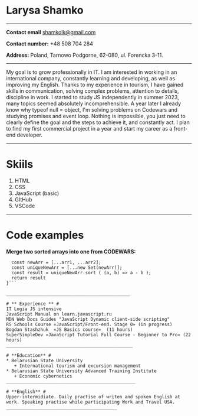 # Larysa Shamko #  
___________________________________
**Contact email** shamkolk@gmail.com

**Contact number:** +48 508 704 284

**Address:** Poland, Tarnowo Podgorne, 62-080, ul. Forencka 3-11.
____________________________________________________________________

My goal is to grow professionally in IT. I am interested in working in an international company, constantly learning and developing, as well as improving my English. Thanks to my experience in tourism, I have gained skills in communication, solving complex problems, attention to details, discipline in work. I started to study JS independently in summer 2023, many topics seemed absolutely incomprehensible. A year later I already know why typeof null = object, I'm solving problems on Codewars and studying promises and event loop. Nothing is impossible, you just need to clearly define the goal and the steps to achieve it, and constantly act. I plan to find my first commercial project in a year and start my career as a front-end developer.

__________________________________________________________________

# Skiils #
1. HTML
2. CSS
3. JavaScript (basic)
4. GItHub
5. VSCode

___________________________________________________

# Code examples #
**Merge two sorted arrays into one from CODEWARS:** 
```function mergeArrays(arr1, arr2) {
  const newArr = [...arr1, ...arr2];
  const uniqueNewArr = [...new Set(newArr)];
  const result = uniqueNewArr.sort ( (a, b) => a - b );
  return result
}```

_______________________________________________

# ** Experience ** # 
IT Logia JS intensive 
JavaScript Manual on learn.javascript.ru
MDN Web Docs Guides "JavaScript Dynamic client-side scripting"
RS Schools Course «JavaScript/Front-end. Stage 0» (in progress)
Bogdan Stashzhuk  «JS Basics course»  (11 hours)
SuperSimpleDev «JavaScript Tutorial Full Course - Beginner to Pro» (22 hours)
________________________________________________

# **Education** # 
* Belarusian State University 
   + International tourism and excursion management
* Belarusian State University Advanced Training Institute
   + Economic cybernetics
_________________________________________________

# **English** # 
Upper-intermidiate. Daily practise of writen and spoken English at work. Speaking practise while participating Work and Travel USA.
__________________________________________
